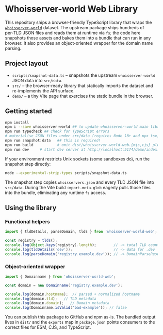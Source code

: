 # Whoisserver-world Web Library

This repository ships a browser-friendly TypeScript library that wraps the
[`whoisserver-world`](https://www.npmjs.com/package/whoisserver-world) dataset. The upstream package
ships hundreds of per‑TLD JSON files and reads them at runtime via `fs`; the code here snapshots
those assets and bakes them into a bundle that can run in any browser. It also provides an object-oriented wrapper for the domain name parsing.

## Project layout

- `scripts/snapshot-data.ts` – snapshots the upstream `whoisserver-world` JSON data into `src/data`.
- `src/` – the browser-ready library that statically imports the dataset and re-implements the API surface.
- `demo/` – a tiny Vite page that exercises the static bundle in the browser.

## Getting started

```bash
npm install
npm i --save whoisserver-world ## to update whoisserver-world main library from time2time
npm run typecheck ## check for TypeScript errors
# materialise JSON files under src/data (requires Node 18+ and npx tsx)
npm run snapshot:data   ## this is required!
npm run build           # emit dist/whoisserver-world-web.{mjs,cjs} plus type declarations
npm run dev     # start dev server at http://localhost:5174/demo/index.html
```

If your environment restricts Unix sockets (some sandboxes do), run the snapshot step directly:

```bash
node --experimental-strip-types scripts/snapshot-data.ts
```

The snapshot step copies `whoisservers.json` and every TLD JSON file into `src/data`. During the Vite
build `import.meta.glob` eagerly pulls those files into the bundle, eliminating any runtime `fs`
access.

## Using the library

### Functional helpers

```ts
import { tldDetails, parseDomain, tlds } from 'whoisserver-world-web';

const registry = tlds();
console.log(Object.keys(registry).length);        // -> total TLD count
console.log(tldDetails('dev'));                   // -> data for .dev
console.log(parseDomain('registry.example.dev')); // -> DomainParseResult
```

### Object-oriented wrapper

```ts
import { Domainname } from 'whoisserver-world-web';

const domain = new Domainname('registry.example.dev');

console.log(domain.hostname);  // parsed + normalized hostname
console.log(domain.tld);   // TLD metadata
console.log(domain.domain);   // Domain metadata
console.log(Domainname.isValid('bad-example')); // false
```

You can publish this package to GitHub and npm as-is. The bundled output lives in `dist/` and the
`exports` map in `package.json` points consumers to the correct files for ESM, CJS, and TypeScript.
